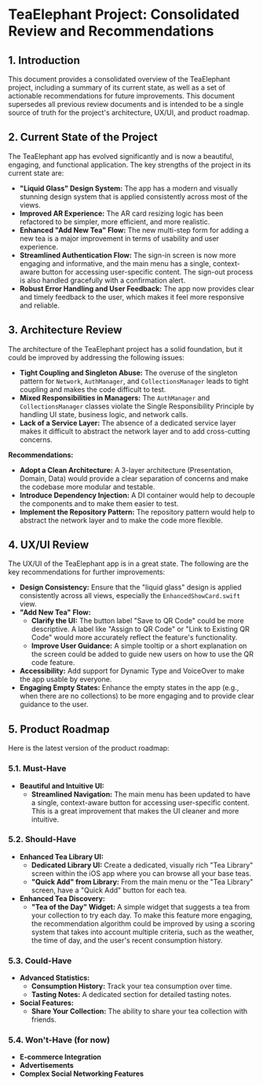 # TeaElephant Project: Consolidated Review and Recommendations

## 1. Introduction

This document provides a consolidated overview of the TeaElephant project, including a summary of its current state, as well as a set of actionable recommendations for future improvements. This document supersedes all previous review documents and is intended to be a single source of truth for the project's architecture, UX/UI, and product roadmap.

## 2. Current State of the Project

The TeaElephant app has evolved significantly and is now a beautiful, engaging, and functional application. The key strengths of the project in its current state are:

*   **"Liquid Glass" Design System:** The app has a modern and visually stunning design system that is applied consistently across most of the views.
*   **Improved AR Experience:** The AR card resizing logic has been refactored to be simpler, more efficient, and more realistic.
*   **Enhanced "Add New Tea" Flow:** The new multi-step form for adding a new tea is a major improvement in terms of usability and user experience.
*   **Streamlined Authentication Flow:** The sign-in screen is now more engaging and informative, and the main menu has a single, context-aware button for accessing user-specific content. The sign-out process is also handled gracefully with a confirmation alert.
*   **Robust Error Handling and User Feedback:** The app now provides clear and timely feedback to the user, which makes it feel more responsive and reliable.

## 3. Architecture Review

The architecture of the TeaElephant project has a solid foundation, but it could be improved by addressing the following issues:

*   **Tight Coupling and Singleton Abuse:** The overuse of the singleton pattern for `Network`, `AuthManager`, and `CollectionsManager` leads to tight coupling and makes the code difficult to test.
*   **Mixed Responsibilities in Managers:** The `AuthManager` and `CollectionsManager` classes violate the Single Responsibility Principle by handling UI state, business logic, and network calls.
*   **Lack of a Service Layer:** The absence of a dedicated service layer makes it difficult to abstract the network layer and to add cross-cutting concerns.

**Recommendations:**

*   **Adopt a Clean Architecture:** A 3-layer architecture (Presentation, Domain, Data) would provide a clear separation of concerns and make the codebase more modular and testable.
*   **Introduce Dependency Injection:** A DI container would help to decouple the components and to make them easier to test.
*   **Implement the Repository Pattern:** The repository pattern would help to abstract the network layer and to make the code more flexible.

## 4. UX/UI Review

The UX/UI of the TeaElephant app is in a great state. The following are the key recommendations for further improvements:

*   **Design Consistency:** Ensure that the "liquid glass" design is applied consistently across all views, especially the `EnhancedShowCard.swift` view.
*   **"Add New Tea" Flow:**
    *   **Clarify the UI:** The button label "Save to QR Code" could be more descriptive. A label like "Assign to QR Code" or "Link to Existing QR Code" would more accurately reflect the feature's functionality.
    *   **Improve User Guidance:** A simple tooltip or a short explanation on the screen could be added to guide new users on how to use the QR code feature.
*   **Accessibility:** Add support for Dynamic Type and VoiceOver to make the app usable by everyone.
*   **Engaging Empty States:** Enhance the empty states in the app (e.g., when there are no collections) to be more engaging and to provide clear guidance to the user.

## 5. Product Roadmap

Here is the latest version of the product roadmap:

### 5.1. Must-Have

*   **Beautiful and Intuitive UI:**
    *   **Streamlined Navigation:** The main menu has been updated to have a single, context-aware button for accessing user-specific content. This is a great improvement that makes the UI cleaner and more intuitive.

### 5.2. Should-Have

*   **Enhanced Tea Library UI:**
    *   **Dedicated Library UI:** Create a dedicated, visually rich "Tea Library" screen within the iOS app where you can browse all your base teas.
    *   **"Quick Add" from Library:** From the main menu or the "Tea Library" screen, have a "Quick Add" button for each tea.
*   **Enhanced Tea Discovery:**
    *   **"Tea of the Day" Widget:** A simple widget that suggests a tea from your collection to try each day. To make this feature more engaging, the recommendation algorithm could be improved by using a scoring system that takes into account multiple criteria, such as the weather, the time of day, and the user's recent consumption history.

### 5.3. Could-Have

*   **Advanced Statistics:**
    *   **Consumption History:** Track your tea consumption over time.
    *   **Tasting Notes:** A dedicated section for detailed tasting notes.
*   **Social Features:**
    *   **Share Your Collection:** The ability to share your tea collection with friends.

### 5.4. Won't-Have (for now)

*   **E-commerce Integration**
*   **Advertisements**
*   **Complex Social Networking Features**